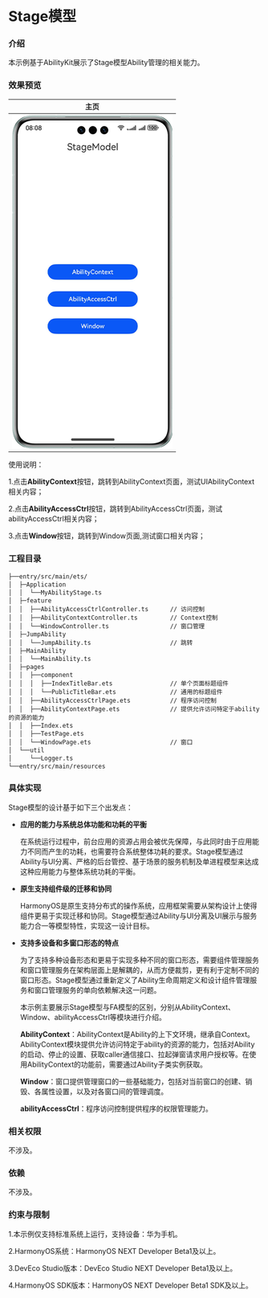 # Stage模型

### 介绍

本示例基于AbilityKit展示了Stage模型Ability管理的相关能力。

### 效果预览

| 主页                                        |
|-------------------------------------------|
| ![](./screenshots/device/stage_mode.png) |

使用说明：

1.点击**AbilityContext**按钮，跳转到AbilityContext页面，测试UIAbilityContext相关内容；

2.点击**AbilityAccessCtrl**按钮，跳转到AbilityAccessCtrl页面，测试abilityAccessCtrl相关内容；

3.点击**Window**按钮，跳转到Window页面,测试窗口相关内容；

### 工程目录

```
├──entry/src/main/ets/
│  ├─Application
│  │  └──MyAbilityStage.ts                   
│  ├─feature
│  │  ├──AbilityAccessCtrlController.ts      // 访问控制             
│  │  ├──AbilityContextController.ts         // Context控制                    
│  │  └──WindowController.ts                 // 窗口管理                  
│  ├─JumpAbility
│  │  └──JumpAbility.ts                      // 跳转
│  ├─MainAbility
│  │  └──MainAbility.ts                      
│  ├─pages
│  │  ├──component
│  │  │  ├──IndexTitleBar.ets                // 单个页面标题组件
│  │  │  └──PublicTitleBar.ets               // 通用的标题组件
│  │  ├──AbilityAccessCtrlPage.ets           // 程序访问控制
│  │  ├──AbilityContextPage.ets              // 提供允许访问特定于ability的资源的能力
│  │  ├──Index.ets
│  │  ├──TestPage.ets
│  │  └──WindowPage.ets                      // 窗口               
│  └──util
│     └──Logger.ts    
└──entry/src/main/resources                              
```

### 具体实现

Stage模型的设计基于如下三个出发点：

- **应用的能力与系统总体功能和功耗的平衡**

  在系统运行过程中，前台应用的资源占用会被优先保障，与此同时由于应用能力不同而产生的功耗，也需要符合系统整体功耗的要求。Stage模型通过Ability与UI分离、严格的后台管控、基于场景的服务机制及单进程模型来达成这种应用能力与整体系统功耗的平衡。

- **原生支持组件级的迁移和协同**

  HarmonyOS是原生支持分布式的操作系统，应用框架需要从架构设计上使得组件更易于实现迁移和协同。Stage模型通过Ability与UI分离及UI展示与服务能力合一等模型特性，实现这一设计目标。

- **支持多设备和多窗口形态的特点**

  为了支持多种设备形态和更易于实现多种不同的窗口形态，需要组件管理服务和窗口管理服务在架构层面上是解耦的，从而方便裁剪，更有利于定制不同的窗口形态。Stage模型通过重新定义了Ability生命周期定义和设计组件管理服务和窗口管理服务的单向依赖解决这一问题。

  本示例主要展示Stage模型与FA模型的区别，分别从AbilityContext、Window、abilityAccessCtrl等模块进行介绍。

  **AbilityContext**：AbilityContext是Ability的上下文环境，继承自Context。AbilityContext模块提供允许访问特定于ability的资源的能力，包括对Ability的启动、停止的设置、获取caller通信接口、拉起弹窗请求用户授权等。在使用AbilityContext的功能前，需要通过Ability子类实例获取。

  **Window**：窗口提供管理窗口的一些基础能力，包括对当前窗口的创建、销毁、各属性设置，以及对各窗口间的管理调度。

  **abilityAccessCtrl**：程序访问控制提供程序的权限管理能力。

### 相关权限

不涉及。

### 依赖

不涉及。

### 约束与限制

1.本示例仅支持标准系统上运行，支持设备：华为手机。

2.HarmonyOS系统：HarmonyOS NEXT Developer Beta1及以上。

3.DevEco Studio版本：DevEco Studio NEXT Developer Beta1及以上。

4.HarmonyOS SDK版本：HarmonyOS NEXT Developer Beta1 SDK及以上。
